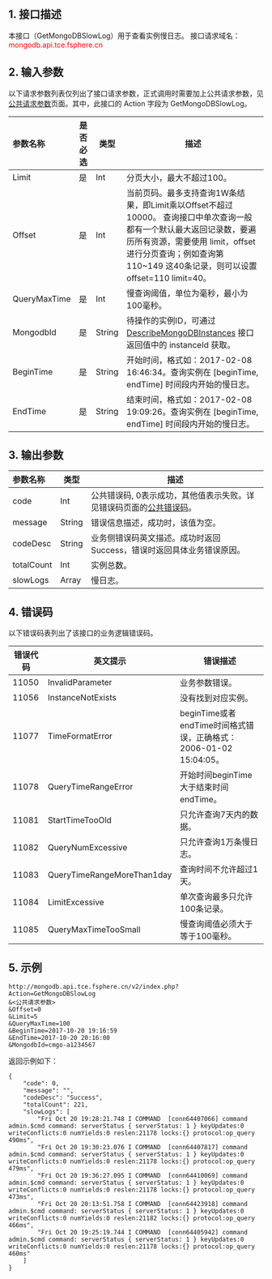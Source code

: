 ## 1. 接口描述
 
本接口（GetMongoDBSlowLog）用于查看实例慢日志。
接口请求域名：<font style='color:red'>mongodb.api.tce.fsphere.cn </font>

## 2. 输入参数
以下请求参数列表仅列出了接口请求参数，正式调用时需要加上公共请求参数，见<a href='/document/api/240/8320' title='公共请求参数'>公共请求参数</a>页面。其中，此接口的 Action 字段为 GetMongoDBSlowLog。

| 参数名称 | 是否必选  | 类型 | 描述 |
|:---------|---------|---------|---------|
| Limit | 是 | Int | 分页大小，最大不超过100。 |
| Offset | 是 | Int | 当前页码。最多支持查询1W条结果，即Limit乘以Offset不超过10000。 查询接口中单次查询一般都有一个默认最大返回记录数，要遍历所有资源，需要使用 limit，offset进行分页查询；例如查询第110~149 这40条记录，则可以设置 offset=110 limit=40。 |
| QueryMaxTime | 是 | Int | 慢查询阈值，单位为毫秒，最小为100毫秒。|
| MongodbId | 是 | String | 待操作的实例ID，可通过 [DescribeMongoDBInstances](/document/api/240/8312) 接口返回值中的 instanceId 获取。 |
| BeginTime | 是 | String | 开始时间，格式如：2017-02-08 16:46:34。查询实例在 [beginTime, endTime] 时间段内开始的慢日志。 |
| EndTime | 是 | String | 结束时间，格式如：2017-02-08 19:09:26。查询实例在 [beginTime, endTime] 时间段内开始的慢日志。 |


## 3. 输出参数

| 参数名称 | 类型 | 描述 |
|:---------|---------|---------|
| code | Int | 公共错误码, 0表示成功，其他值表示失败。详见错误码页面的<a href='/doc/product/240/8327' title='公共错误码'>公共错误码</a>。|
| message | String | 错误信息描述，成功时，该值为空。 |
| codeDesc | String | 业务侧错误码英文描述。成功时返回Success，错误时返回具体业务错误原因。 |
| totalCount | Int | 实例总数。 |
| slowLogs | Array | 慢日志。 |

## 4. 错误码
以下错误码表列出了该接口的业务逻辑错误码。

| 错误代码 | 英文提示 | 错误描述 |
|---------|---------|---------|
|11050|InvalidParameter|业务参数错误。|
|11056|InstanceNotExists|没有找到对应实例。|
|11077|TimeFormatError|beginTime或者endTime时间格式错误，正确格式：2006-01-02 15:04:05。|
|11078|QueryTimeRangeError|开始时间beginTime 大于结束时间endTime。|
|11081|StartTimeTooOld|只允许查询7天内的数据。|
|11082|QueryNumExcessive|只允许查询1万条慢日志。|
|11083|QueryTimeRangeMoreThan1day|查询时间不允许超过1天。|
|11084|LimitExcessive|单次查询最多只允许100条记录。|
|11085|QueryMaxTimeTooSmall|慢查询阈值必须大于等于100毫秒。|

## 5. 示例
```
http://mongodb.api.tce.fsphere.cn/v2/index.php?Action=GetMongoDBSlowLog
&<公共请求参数>
&Offset=0
&Limit=5
&QueryMaxTime=100
&BeginTime=2017-10-20 19:16:59
&EndTime=2017-10-20 20:16:00
&MongodbId=cmgo-a1234567
```
返回示例如下：
```
{
    "code": 0,
    "message": "",
    "codeDesc": "Success",
    "totalCount": 221,
    "slowLogs": [
        "Fri Oct 20 19:28:21.748 I COMMAND  [conn64407066] command admin.$cmd command: serverStatus { serverStatus: 1 } keyUpdates:0 writeConflicts:0 numYields:0 reslen:21178 locks:{} protocol:op_query 490ms",
        "Fri Oct 20 19:30:23.076 I COMMAND  [conn64407817] command admin.$cmd command: serverStatus { serverStatus: 1 } keyUpdates:0 writeConflicts:0 numYields:0 reslen:21178 locks:{} protocol:op_query 479ms",
        "Fri Oct 20 19:36:27.095 I COMMAND  [conn64410069] command admin.$cmd command: serverStatus { serverStatus: 1 } keyUpdates:0 writeConflicts:0 numYields:0 reslen:21178 locks:{} protocol:op_query 473ms",
        "Fri Oct 20 20:13:51.758 I COMMAND  [conn64423918] command admin.$cmd command: serverStatus { serverStatus: 1 } keyUpdates:0 writeConflicts:0 numYields:0 reslen:21182 locks:{} protocol:op_query 466ms",
        "Fri Oct 20 19:25:19.744 I COMMAND  [conn64405942] command admin.$cmd command: serverStatus { serverStatus: 1 } keyUpdates:0 writeConflicts:0 numYields:0 reslen:21178 locks:{} protocol:op_query 460ms"
    ]
}
```
